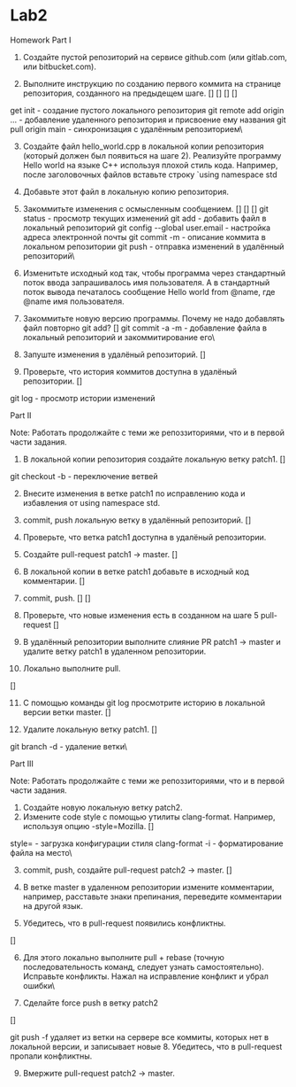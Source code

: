 # Lab2
Homework
Part I
1. Создайте пустой репозиторий на сервисе github.com (или gitlab.com, или bitbucket.com).

2. Выполните инструкцию по созданию первого коммита на странице репозитория, созданного на предыдещем шаге. [] [] [] []

get init - создание пустого локального репозитория
git remote add origin ... - добавление удаленного репозитория и присвоение ему названия
git pull origin main - синхронизация с удалённым репозиторием\

3. Создайте файл hello_world.cpp в локальной копии репозитория (который должен был появиться на шаге 2). Реализуйте программу Hello world на языке C++ используя плохой стиль кода. Например, после заголовочных файлов вставьте строку `using namespace std

4. Добавьте этот файл в локальную копию репозитория.

5. Закоммитьте изменения с осмысленным сообщением. [] [] [] git status - просмотр текущих изменений
git add - добавить файл в локальный репозиторий
git config --global user.email - настройка адреса электронной почты
git commit -m - описание коммита в локальном репозитории
git push - отправка изменений в удалённый репозиторий\

6. Изменитьте исходный код так, чтобы программа через стандартный поток ввода запрашивалось имя пользователя. А в стандартный поток вывода печаталось сообщение Hello world from @name, где @name имя пользователя.

7. Закоммитьте новую версию программы. Почему не надо добавлять файл повторно git add? [] git commit -a -m - добавление файла в локальный репозиторий и закоммитирование его\

8. Запуште изменения в удалёный репозиторий. []

9. Проверьте, что история коммитов доступна в удалёный репозитории. []

git log - просмотр истории изменений



Part II



Note: Работать продолжайте с теми же репоззиториями, что и в первой части задания.

1. В локальной копии репозитория создайте локальную ветку patch1.
[]

git checkout -b - переключение ветвей

2. Внесите изменения в ветке patch1 по исправлению кода и избавления от using namespace std.

3. commit, push локальную ветку в удалённый репозиторий. []

4. Проверьте, что ветка patch1 доступна в удалёный репозитории.

5. Создайте pull-request patch1 -> master. []

6. В локальной копии в ветке patch1 добавьте в исходный код комментарии. []

7. commit, push. [] []

8. Проверьте, что новые изменения есть в созданном на шаге 5 pull-request []

9. В удалённый репозитории выполните слияние PR patch1 -> master и удалите ветку patch1 в удаленном репозитории.

10. Локально выполните pull.

[]

11. С помощью команды git log просмотрите историю в локальной версии ветки master.
[]

12. Удалите локальную ветку patch1.
[]

git branch -d - удаление ветки\



Part III



Note: Работать продолжайте с теми же репоззиториями, что и в первой части задания.

1. Создайте новую локальную ветку patch2.
2. Измените code style с помощью утилиты clang-format. Например, используя опцию -style=Mozilla.
[]

style= - загрузка конфигурации стиля
clang-format -i - форматирование файла на место\

3. commit, push, создайте pull-request patch2 -> master.
[]

4. В ветке master в удаленном репозитории измените комментарии, например, расставьте знаки препинания, переведите комментарии на другой язык.

5. Убедитесь, что в pull-request появились конфликтны.

[]

6. Для этого локально выполните pull + rebase (точную последовательность команд, следует узнать самостоятельно). Исправьте конфликты. Нажал на исправление конфликт и убрал ошибки\

7. Сделайте force push в ветку patch2

[]

git push -f удаляет из ветки на сервере все коммиты, которых нет в локальной версии, и записывает новые
8. Убедитеcь, что в pull-request пропали конфликтны.

9. Вмержите pull-request patch2 -> master.

